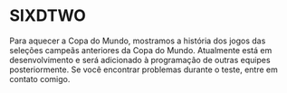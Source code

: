 # SIXDTWO
Para aquecer a Copa do Mundo, mostramos a história dos jogos das seleções campeãs anteriores da Copa do Mundo. Atualmente está em desenvolvimento e será adicionado à programação de outras equipes posteriormente. Se você encontrar problemas durante o teste, entre em contato comigo.
